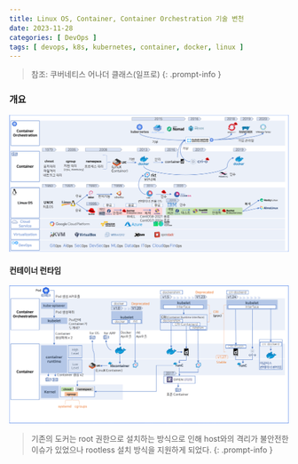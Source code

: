 ```yaml
---
title: Linux OS, Container, Container Orchestration 기술 변천
date: 2023-11-28
categories: [ DevOps ]
tags: [ devops, k8s, kubernetes, container, docker, linux ]
---
```


> 참조: 쿠버네티스 어나더 클래스(일프로)
{: .prompt-info }
 
### 개요
![linux-container-history-overall](/assets/img/posts/linux-container-history-overall.png)

#### 컨테이너 런타임
![linux-container-history-container-runtime](/assets/img/posts/linux-container-history-container-runtime.png)
> 기존의 도커는 root 권한으로 설치하는 방식으로 인해 host와의 격리가 불안전한 이슈가 있었으나 rootless 설치 방식을 지원하게 되었다.
{: .prompt-info }
